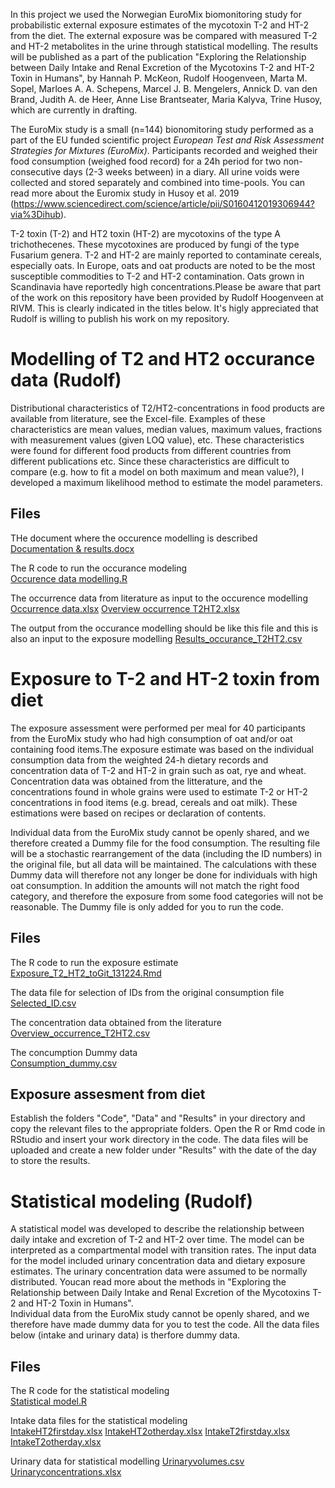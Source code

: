 In this project we used the Norwegian EuroMix biomonitoring study for probabilistic external exposure estimates of the mycotoxin T-2 and HT-2 from the diet. The external exposure was be compared with measured T-2 and HT-2 metabolites in the urine through statistical modelling. The results will be published as a part of the publication "Exploring the Relationship between Daily Intake and Renal Excretion of the Mycotoxins T-2 and HT-2 Toxin in Humans", by Hannah P. McKeon, Rudolf Hoogenveen, Marta M. Sopel, Marloes A. A. Schepens, Marcel J. B. Mengelers, Annick D. van den Brand, Judith A. de Heer, Anne Lise Brantseater, Maria Kalyva, Trine Husoy,   which are currently in drafting.

The EuroMix study is a small (n=144) bionomitoring study performed as a part of the EU funded scientific project *European Test and Risk Assessment Strategies for Mixtures (EuroMix)*. Participants recorded and weighed their food consumption (weighed food record) for a 24h period for two non-consecutive days (2-3 weeks between) in a diary. All urine voids were collected and stored separately and combined into time-pools. You can read more about the Euromix study in Husoy et al. 2019 (https://www.sciencedirect.com/science/article/pii/S0160412019306944?via%3Dihub). 

T-2 toxin (T-2) and HT2 toxin (HT-2) are mycotoxins of the type A trichothecenes. These mycotoxines are produced by fungi of the type Fusarium genera. T-2 and HT-2 are mainly reported to contaminate cereals, especially oats. In Europe, oats and oat products are noted to be the most susceptible commodities to T-2 and HT-2 contamination. Oats grown in Scandinavia have reportedly high concentrations.Please be aware that part of the work on this repository have been provided by Rudolf Hoogenveen at RIVM. This is clearly indicated in the titles below. It's higly appreciated that Rudolf is willing to publish his work on my repository.


# Modelling of T2 and HT2 occurance data (Rudolf)

Distributional characteristics of T2/HT2-concentrations in food products are available from literature, see the Excel-file. Examples of these characteristics are mean values, median values, maximum values, fractions with measurement values (given LOQ value), etc. These characteristics were found for different food products from different countries from different publications etc. Since these characteristics are difficult to compare (e.g. how to fit a model on both maximum and mean value?), I developed a maximum likelihood method to estimate the model parameters.

## Files

THe document where the occurence modelling is described  
[Documentation & results.docx](https://github.com/TrineHusoy/Exposure_T2_HT2/blob/main/Documentation%20%26%20results.docx)

The R code to run the occurance modeling  
[Occurence data modelling.R](https://github.com/TrineHusoy/Exposure_T2_HT2/blob/main/Code/Occurence%20data%20modelling.R)

The occurrence data from literature as input to the occurence modelling  
[Occurrence data.xlsx](https://github.com/TrineHusoy/Exposure_T2_HT2/blob/main/Data/Occurrence%20data.xlsx)
[Overview occurrence T2HT2.xlsx](https://github.com/TrineHusoy/Exposure_T2_HT2/blob/main/Data/Overview%20occurrence%20T2HT2.xlsx)

The output from the occurance modelling should be like this file and this is also an input to the exposure modelling
[Results_occurance_T2HT2.csv](https://github.com/TrineHusoy/Exposure_T2_HT2/blob/main/Data/Results_occurance_T2HT2.csv)


# Exposure to T-2 and HT-2 toxin from diet


The exposure assessment were performed per meal for 40 participants from the EuroMix study who had high consumption of oat and/or oat containing food items.The exposure estimate was based on the individual consumption data from the weighted 24-h dietary records and concentration data of T-2 and HT-2 in grain such as oat, rye and wheat. Concentration data was obtained from the litterature, and the concentrations found in whole grains were used to estimate T-2 or HT-2 concentrations in food items (e.g. bread, cereals and oat milk). These estimations were based on recipes or declaration of contents.

Individual data from the EuroMix study cannot be openly shared, and we therefore created a Dummy file for the food consumption. The resulting file will be a stochastic rearrangement of the data (including the ID numbers) in the original file, but all data will be maintained. The calculations with these Dummy data will therefore not any longer be done for individuals with high oat consumption. In addition the amounts will not match the right food category, and therefore the exposure from some food categories will not be reasonable. The Dummy file is only added for you to run the code.

## Files
The R code to run the exposure estimate  
[Exposure_T2_HT2_toGit_131224.Rmd](https://github.com/TrineHusoy/Exposure_T2_HT2/blob/main/Code/Exposure_T2_HT2_toGit_131224.Rmd)

The data file for selection of IDs from the original consumption file  
[Selected_ID.csv](https://github.com/TrineHusoy/Exposure_T2_HT2/blob/main/Data/Selected_ID.csv)

The concentration data obtained from the literature  
[Overview_occurrence_T2HT2.csv](https://github.com/TrineHusoy/Exposure_T2_HT2/blob/main/Data/Overview_occurrence_T2HT2_131224.csv)

The concumption Dummy data  
[Consumption_dummy.csv](https://github.com/TrineHusoy/Exposure_T2_HT2/blob/main/Data/Consumption_dummy.csv)

## Exposure assesment from diet
Establish the folders "Code", "Data" and "Results" in your directory and copy the relevant files to the appropriate folders. Open the R or Rmd code in RStudio and insert your work directory in the code. The data files will be uploaded and create a new folder under "Results" with the date of the day to store the results. 


# Statistical modeling (Rudolf)

A statistical model was developed to describe the relationship between daily intake and excretion of T-2 and HT-2 over time. The model can be interpreted as a compartmental model with transition rates. The input data for the model included urinary concentration data and dietary exposure estimates. The urinary concentration data were assumed to be normally distributed. Youcan read more about the methods in "Exploring the Relationship between Daily Intake and Renal Excretion of the Mycotoxins T-2 and HT-2 Toxin in Humans".  
Individual data from the EuroMix study cannot be openly shared, and we therefore have made dummy data for you to test the code. All the data files below (intake and urinary data) is therfore dummy data. 

## Files

The R code for the statistical modeling  
[Statistical model.R](https://github.com/TrineHusoy/Exposure_T2_HT2/blob/main/Code/Statistical%20model.R)

Intake data files for the statistical modeling  
[IntakeHT2firstday.xlsx](https://github.com/TrineHusoy/Exposure_T2_HT2/blob/main/Data/IntakeHT2firstday.xlsx)
[IntakeHT2otherday.xlsx](https://github.com/TrineHusoy/Exposure_T2_HT2/blob/main/Data/IntakeHT2otherday.xlsx)
[IntakeT2firstday.xlsx](https://github.com/TrineHusoy/Exposure_T2_HT2/blob/main/Data/IntakeT2firstday.xlsx)
[IntakeT2otherday.xlsx](https://github.com/TrineHusoy/Exposure_T2_HT2/blob/main/Data/IntakeT2otherday.xlsx)

Urinary data for statistical modelling
[Urinaryvolumes.csv](https://github.com/TrineHusoy/Exposure_T2_HT2/blob/main/Data/Urinaryvolumes.csv)
[Urinaryconcentrations.xlsx](https://github.com/TrineHusoy/Exposure_T2_HT2/blob/main/Data/Urinaryconcentrations.xlsx)







